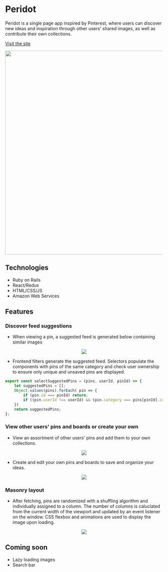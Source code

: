 # Peridot

Peridot is a single page app inspired by Pinterest, where users can discover new ideas and inspiration through 
other users' shared images, as well as contribute their own collections.

[Visit the site](https://peri-dot.herokuapp.com/#/)

<p align="center">
  <img width="650" height="auto" src="https://peridot-seed.s3-us-west-1.amazonaws.com/welcome4.png">
</p>

## Technologies
* Ruby on Rails
* React/Redux
* HTML/CSS/JS
* Amazon Web Services

## Features

### Discover feed suggestions
* When viewing a pin, a suggested feed is generated below containing similar images
<p align="center">
  <img max-width="650" height="auto" src="https://peridot-seed.s3-us-west-1.amazonaws.com/gifs/peridot_suggested_pins3.gif">
</p>

* Frontend filters generate the suggested feed. Selectors populate the components with pins of the same category 
    and check user ownership to ensure only unique and unsaved pins are displayed.

```javascript
export const selectSuggestedPins = (pins, userId, pinId) => {
    let suggestedPins = [];
    Object.values(pins).forEach( pin => {
        if (pin.id === pinId) return;
        if ((pin.userId !== userId) && (pin.category === pins[pinId].category)) suggestedPins.push(pin);
    })
    return suggestedPins;
};
```

### View other users' pins and boards or create your own
* View an assortment of other users' pins and add them to your own collections.
<p align="center">
  <img max-width="650" height="auto" src="https://peridot-seed.s3-us-west-1.amazonaws.com/gifs/peridot_save_pin.gif">
</p>

* Create and edit your own pins and boards to save and organize your ideas.
<p align="center">
  <img max-width="650" height="auto" src="https://peridot-seed.s3-us-west-1.amazonaws.com/gifs/peridot_create_pin3.gif">
</p>

### Masonry layout
* After fetching, pins are randomized with a shuffling algorithm and individually assigned to a column. 
    The number of columns is caluclated from the current width of the viewport and updated by an event listener on the window. 
    CSS flexbox and animations are used to display the image upon loading.

<p align="center">
  <img max-width="650" height="auto" src="https://peridot-seed.s3-us-west-1.amazonaws.com/gifs/ezgif.com-optimize.gif">
</p>

## Coming soon
* Lazy loading images
* Search bar
